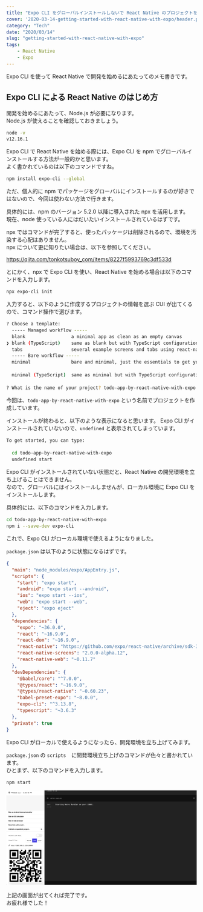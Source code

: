 ```yaml
---
title: "Expo CLI をグローバルインストールしないで React Native のプロジェクトを Expo で始めてみる"
cover: '2020-03-14-getting-started-with-react-native-with-expo/header.png'
category: "Tech"
date: "2020/03/14"
slug: "getting-started-with-react-native-with-expo"
tags:
    - React Native
    - Expo
---
```


Expo CLI を使って React Native で開発を始めるにあたってのメモ書きです。

## Expo CLI による React Native のはじめ方

開発を始めるにあたって、Node.js が必要になります。  
Node.js が使えることを確認しておきましょう。

```bash
node -v
v12.16.1
```

Expo CLI で React Native を始める際には、Expo CLI を npm でグローバルインストールする方法が一般的かと思います。  
よく書かれているのは以下のコマンドですね。

```bash
npm install expo-cli --global
```

ただ、個人的に npm でパッケージをグローバルにインストールするのが好きではないので、今回は使わない方法で行きます。

具体的には、npm のバージョン 5.2.0 以降に導入された npx を活用します。  
現在、node 使っている人にはだいたいインストールされているはずです。

npx ではコマンドが完了すると、使ったパッケージは削除されるので、環境を汚染する心配はありません。  
npx について更に知りたい場合は、以下を参照してください。

https://qiita.com/tonkotsuboy_com/items/8227f5993769c3df533d

とにかく、npx で Expo CLI を使い、React Native を始める場合は以下のコマンドを入力します。

```bash
npx expo-cli init
```

入力すると、以下のように作成するプロジェクトの情報を選ぶ CUI が出てくるので、コマンド操作で選びます。

```bash
? Choose a template: 
  ----- Managed workflow -----
  blank                 a minimal app as clean as an empty canvas 
❯ blank (TypeScript)    same as blank but with TypeScript configuration 
  tabs                  several example screens and tabs using react-navigation 
  ----- Bare workflow -----
  minimal               bare and minimal, just the essentials to get you started
 
  minimal (TypeScript)  same as minimal but with TypeScript configuration 

? What is the name of your project? todo-app-by-react-native-with-expo
```

今回は、`todo-app-by-react-native-with-expo` という名前でプロジェクトを作成しています。

インストールが終わると、以下のような表示になると思います。
Expo CLI がインストールされていないので、`undefined` と表示されてしまっています。

```bash
To get started, you can type:

  cd todo-app-by-react-native-with-expo
  undefined start
```

Expo CLI がインストールされていない状態だと、React Native の開発環境を立ち上げることはできません。  
なので、グローバルにはインストールしませんが、ローカル環境に Expo CLI をインストールします。

具体的には、以下のコマンドを入力します。

```bash
cd todo-app-by-react-native-with-expo
npm i --save-dev expo-cli
```

これで、Expo CLI がローカル環境で使えるようになりました。

`package.json` は以下のように状態になるはずです。

```json
{
  "main": "node_modules/expo/AppEntry.js",
  "scripts": {
    "start": "expo start",
    "android": "expo start --android",
    "ios": "expo start --ios",
    "web": "expo start --web",
    "eject": "expo eject"
  },
  "dependencies": {
    "expo": "~36.0.0",
    "react": "~16.9.0",
    "react-dom": "~16.9.0",
    "react-native": "https://github.com/expo/react-native/archive/sdk-36.0.0.tar.gz",
    "react-native-screens": "2.0.0-alpha.12",
    "react-native-web": "~0.11.7"
  },
  "devDependencies": {
    "@babel/core": "^7.0.0",
    "@types/react": "~16.9.0",
    "@types/react-native": "~0.60.23",
    "babel-preset-expo": "~8.0.0",
    "expo-cli": "^3.13.8",
    "typescript": "~3.6.3"
  },
  "private": true
}

```

Expo CLI がローカルで使えるようになったら、開発環境を立ち上げてみます。

`package.json` の `scripts`　に開発環境立ち上げのコマンドが色々と書かれています。  
ひとまず、以下のコマンドを入力します。

```bash
npm start
```

![react-native-web-dev](./react-native-web-dev.png)

上記の画面が出てくれば完了です。  
お疲れ様でした！